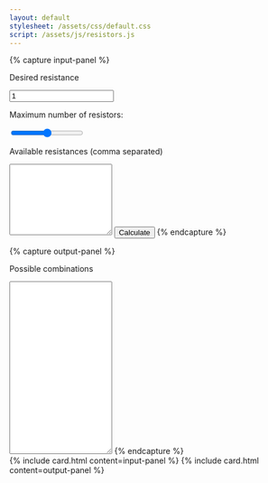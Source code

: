 ```yaml
---
layout: default
stylesheet: /assets/css/default.css
script: /assets/js/resistors.js
---
```

{% capture input-panel %}
  <p>Desired resistance</p>
  <input id="desired-resistance" type="number" min="1" value="1">
  <p>Maximum number of resistors:</p>
  <input id="max-resistors" type="range" min="1" max="5" value="3">
  <p>Available resistances (comma separated)</p>
  <textarea id="available-resistances" rows="8"></textarea>
  <input id="calculate-button" type="button" value="Calculate">
{% endcapture %}

{% capture output-panel %}
  <p>Possible combinations</p>
  <textarea id="combo-output" rows="20" readonly="true"></textarea>
{% endcapture %}

<div class="row">
  {% include card.html
    content=input-panel
  %}
  {% include card.html
    content=output-panel
  %}
</div>